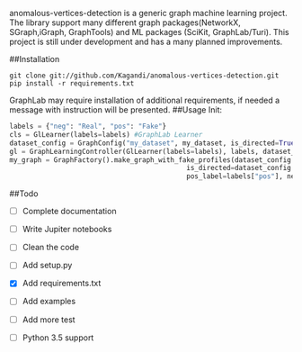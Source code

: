 anomalous-vertices-detection is a generic graph machine learning project.
The library support many different graph packages(NetworkX, SGraph,iGraph, GraphTools) and ML packages (SciKit, GraphLab/Turi).
This project is still under development and has a many planned improvements.

##Installation
```
git clone git://github.com/Kagandi/anomalous-vertices-detection.git
pip install -r requirements.txt
```
GraphLab may require installation of additional requirements, if needed a message with instruction will be presented.
##Usage
Init:
```python
labels = {"neg": "Real", "pos": "Fake"}
cls = GlLearner(labels=labels) #GraphLab Learner
dataset_config = GraphConfig("my_dataset", my_dataset, is_directed=True)
gl = GraphLearningController(GlLearner(labels=labels), labels, dataset_config)
my_graph = GraphFactory().make_graph_with_fake_profiles(dataset_config.data_path,
                                            is_directed=dataset_config.is_directed,
                                            pos_label=labels["pos"], neg_label=labels["neg"])

```

##Todo
- [ ] Complete documentation
- [ ] Write Jupiter notebooks
- [ ] Clean the code
- [ ] Add setup.py
- [X] Add requirements.txt
- [ ] Add examples
- [ ] Add more test
- [ ] Python 3.5 support


